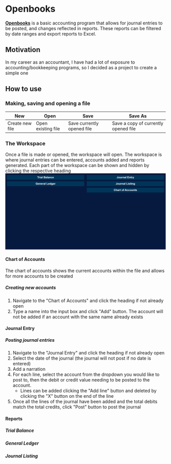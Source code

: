 # Openbooks
**[Openbooks](https://chris-karagiannis.github.io/Openbooks/)** is a basic accounting program that allows for journal entries to be posted, and changes reflected in reports. These reports can be filtered by date ranges and export reports to Excel.

## Motivation
In my career as an accountant, I have had a lot of exposure to accounting/bookkeeping programs, so I decided as a project to create a simple one

## How to use
### Making, saving and opening a file
| New             | Open               | Save                       | Save As |
| ------          | ------             | ------                     | ------- |
| Create new file | Open existing file | Save currently opened file | Save a copy of currently opened file|

### The Workspace
Once a file is made or opened, the workspace will open. The workspace is where journal entries can be entered, accounts added and reports generated. Each part of the workspace can be shown and hidden by clicking the respective heading 
<br>
<img src="./images/workspace.gif" width="1100"/>

#### Chart of Accounts
The chart of accounts shows the current accounts within the file and allows for more accounts to be created
##### Creating new accounts
1. Navigate to the "Chart of Accounts" and click the heading if not already open
2. Type a name into the input box and click "Add" button. The account will not be added if an account with the same name already exists

#### Journal Entry
##### Posting journal entries
1. Navigate to the "Journal Entry" and click the heading if not already open
2. Select the date of the journal (the journal will not post if no date is entered)
3. Add a narration
4. For each line, select the account from the dropdown you would like to post to, then the debit or credit value needing to be posted to the account. 
    - Lines can be added clicking the "Add line" button and deleted by clicking the "X" button on the end of the line
5. Once all the lines of the journal have been added and the total debits match the total credits, click "Post" button to post the journal

#### Reports
##### Trial Balance
##### General Ledger
##### Journal Listing